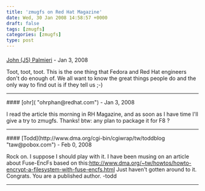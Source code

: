 ```yaml
---
title: 'zmugfs on Red Hat Magazine'
date: Wed, 30 Jan 2008 14:58:57 +0000
draft: false
tags: [zmugfs]
categories: [zmugfs]
type: post
---
```



#### 
[John (J5) Palmieri](http://j5live.com "johnp@redhat.com") - <time datetime="2008-01-30 11:21:42">Jan 3, 2008</time>

Toot, toot, toot. This is the one thing that Fedora and Red Hat engineers don't do enough of. We all want to know the great things people do and the only way to find out is if they tell us ;-)
<hr />
#### 
[ohr]( "ohrphan@redhat.com") - <time datetime="2008-01-30 15:49:30">Jan 3, 2008</time>

I read the article this morning in RH Magazine, and as soon as I have time I'll give a try to zmugfs. Thanks! btw: any plan to package it for F8 ?
<hr />
#### 
[Todd](http://www.dma.org/cgi-bin/cgiwrap/tw/toddblog "taw@pobox.com") - <time datetime="2008-02-10 13:10:47">Feb 0, 2008</time>

Rock on. I suppose I should play with it. I have been musing on an article about Fuse-EncFs based on this:http://www.dma.org/~tw/howtos/howto-encrypt-a-filesystem-with-fuse-encfs.html Just haven't gotten around to it. Congrats. You are a published author. -todd
<hr />
